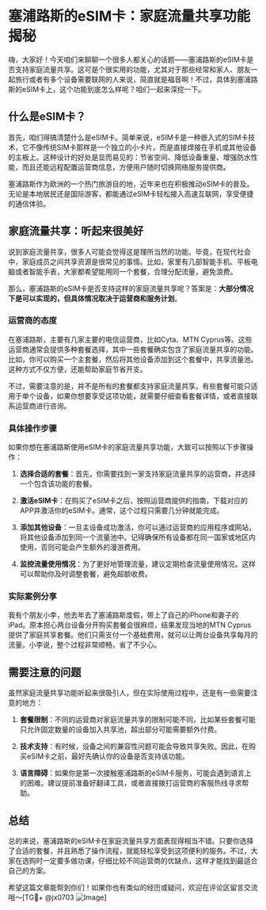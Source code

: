 # 塞浦路斯的eSIM卡：家庭流量共享功能揭秘

嗨，大家好！今天咱们来聊聊一个很多人都关心的话题——塞浦路斯的eSIM卡是否支持家庭流量共享。这可是个很实用的功能，尤其对于那些经常和家人、朋友一起旅行或者有多个设备需要联网的人来说，简直就是福音啊！不过，具体到塞浦路斯的eSIM卡上，这个功能到底怎么样呢？咱们一起来深挖一下。

## 什么是eSIM卡？

首先，咱们得搞清楚什么是eSIM卡。简单来说，eSIM卡是一种嵌入式的SIM卡技术，它不像传统SIM卡那样是一个独立的小卡片，而是直接焊接在手机或其他设备的主板上。这种设计的好处是显而易见的：节省空间、降低设备重量、增强防水性能，而且还能远程配置运营商信息，方便用户随时切换网络服务提供商。

塞浦路斯作为欧洲的一个热门旅游目的地，近年来也在积极推动eSIM卡的普及。无论是本地居民还是国际游客，都能通过eSIM卡轻松接入高速互联网，享受便捷的通信体验。

## 家庭流量共享：听起来很美好

说到家庭流量共享，很多人可能会觉得这是理所当然的功能。毕竟，在现代社会中，家庭成员之间共享资源是很常见的事情。比如，家里有几部智能手机、平板电脑或者智能手表，大家都希望能用同一个套餐，合理分配流量，避免浪费。

那么，塞浦路斯的eSIM卡是否支持这样的家庭流量共享呢？答案是：**大部分情况下是可以实现的，但具体情况取决于运营商和服务计划**。

### 运营商的态度

在塞浦路斯，主要有几家主要的电信运营商，比如Cyta、MTN Cyprus等。这些运营商通常会提供多种套餐选择，其中一些套餐确实包含了家庭流量共享的功能。比如，你可以购买一个主套餐，然后将其他设备添加到这个套餐中，共享流量池。这种方式不仅方便，还能帮助家庭节省开支。

不过，需要注意的是，并不是所有的套餐都支持家庭流量共享。有些套餐可能只适用于单个设备，如果你想要享受这项功能，就需要仔细查看套餐详情，或者直接联系运营商进行咨询。

### 具体操作步骤

如果你想在塞浦路斯使用eSIM卡的家庭流量共享功能，大致可以按照以下步骤操作：

1. **选择合适的套餐**：首先，你需要找到一家支持家庭流量共享的运营商，并选择一个包含该功能的套餐。
   
2. **激活eSIM卡**：在购买了eSIM卡之后，按照运营商提供的指南，下载对应的APP并激活你的eSIM卡。通常，这个过程只需要几分钟就能完成。

3. **添加其他设备**：一旦主设备成功激活，你可以通过运营商的应用程序或网站，将其他设备添加到同一个流量池中。记得确保所有设备都在同一国家或地区内使用，否则可能会产生额外的漫游费用。

4. **监控流量使用情况**：为了更好地管理流量，建议定期检查流量使用情况。这样可以帮助你及时调整套餐，避免超额收费。

### 实际案例分享

我有个朋友小李，他去年去了塞浦路斯度假，带上了自己的iPhone和妻子的iPad。原本担心两台设备分开购买套餐会很麻烦，结果发现当地的MTN Cyprus提供了家庭共享套餐。他们只需支付一个基础费用，就可以让两台设备共享每月的流量。小李说，整个过程非常顺畅，省了不少心。

## 需要注意的问题

虽然家庭流量共享功能听起来很吸引人，但在实际使用过程中，还是有一些需要注意的地方：

1. **套餐限制**：不同的运营商对家庭流量共享的限制可能不同，比如某些套餐可能只允许固定数量的设备加入共享池，超出部分可能需要额外付费。

2. **技术支持**：有时候，设备之间的兼容性问题可能会导致共享失败。因此，在购买eSIM卡之前，最好先确认你的设备是否支持该功能。

3. **语言障碍**：如果你是第一次接触塞浦路斯的eSIM卡服务，可能会遇到语言上的困难。建议提前准备好翻译工具，或者直接拨打运营商的客服热线寻求帮助。

## 总结

总的来说，塞浦路斯的eSIM卡在家庭流量共享方面表现得相当不错。只要你选择了合适的套餐，并且熟悉了操作流程，就能轻松享受到这项便利的服务。不过，大家在选购时一定要多做功课，仔细比较不同运营商的优缺点，这样才能找到最适合自己的方案。

希望这篇文章能帮到你们！如果你也有类似的经历或疑问，欢迎在评论区留言交流哦～[TG💪+ @jx0703 ![Image](https://github.com/user-attachments/assets/dbca1d08-cadb-493c-b0ec-ad6f7a83f270)]